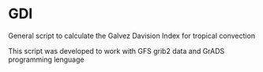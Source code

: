 # GDI
General script to calculate the Galvez Davision Index for tropical convection


This script was developed to work with GFS grib2 data and GrADS programming lenguage
